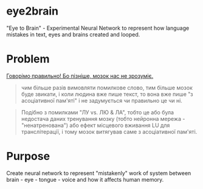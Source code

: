 # eye2brain
"Eye to Brain" - Experimental Neural Network to represent how language mistakes in text, eyes and brains created and looped.

# Problem

[Говорімо правильно! Бо пізніше, мозок нас не зрозуміє.](https://polyjazyk.wordpress.com/2021/01/01/hovorimo-pravylno/)

> чим більше разів вимовляти помилкове слово, тим більше мозок буде звикати, і коли людина вже пише текст, то вона вже пише "з асоціативної пам'яті" і не задумується чи правильно це чи ні.

> Подібно з помилками "ЛУ vs. ЛЮ & ЛА", тобто це або була недостача даних тренування мозку (тобто нейронна мережа - "ненатренована") або ефект місцевого вживання LU для транслітерації, і тому мозок витягував саме з асоціативної пам'яті.

# Purpose
Create neural network to represent "mistakenly" work of system between brain - eye - tongue - voice and how it affects human memory. 
